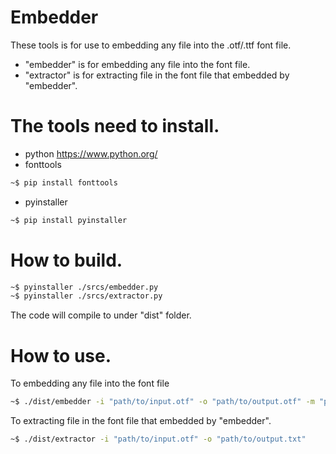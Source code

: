 # Embedder
These tools is for use to embedding any file into the .otf/.ttf font file.
- "embedder" is for embedding any file into the font file.
- "extractor" is for extracting file in the font file that embedded by "embedder".


# The tools need to install.
- python https://www.python.org/ 
- fonttools
```sh
~$ pip install fonttools
```
- pyinstaller
```sh
~$ pip install pyinstaller
```

# How to build.
```sh
~$ pyinstaller ./srcs/embedder.py
~$ pyinstaller ./srcs/extractor.py
```
The code will compile to under "dist" folder.

# How to use.
To embedding any file into the font file
```sh
~$ ./dist/embedder -i "path/to/input.otf" -o "path/to/output.otf" -m "path/to/embedding.txt"
```
To extracting file in the font file that embedded by "embedder".
```sh
~$ ./dist/extractor -i "path/to/input.otf" -o "path/to/output.txt"
```

